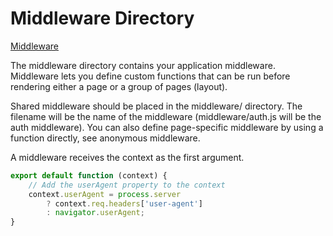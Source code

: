 # Middleware Directory

[Middleware](https://nuxtjs.org/docs/2.x/directory-structure/middleware)

The middleware directory contains your application middleware. Middleware lets you define custom functions that can be run before rendering either a page or a group of pages (layout).

Shared middleware should be placed in the middleware/ directory. The filename will be the name of the middleware (middleware/auth.js will be the auth middleware). You can also define page-specific middleware by using a function directly, see anonymous middleware.

A middleware receives the context as the first argument.

```ts
export default function (context) {
	// Add the userAgent property to the context
	context.userAgent = process.server
		? context.req.headers['user-agent']
		: navigator.userAgent;
}
```
